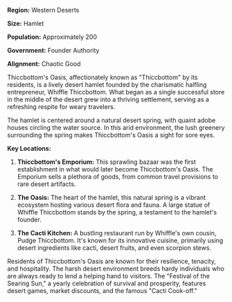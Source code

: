 
**Region:** Western Deserts

**Size:** Hamlet

**Population:** Approximately 200

**Government:** Founder Authority

**Alignment:** Chaotic Good

Thiccbottom's Oasis, affectionately known as "Thiccbottom" by its residents, is a lively desert hamlet founded by the charismatic halfling entrepreneur, Whiffle Thiccbottom. What began as a single successful store in the middle of the desert grew into a thriving settlement, serving as a refreshing respite for weary travelers.

The hamlet is centered around a natural desert spring, with quaint adobe houses circling the water source. In this arid environment, the lush greenery surrounding the spring makes Thiccbottom's Oasis a sight for sore eyes.

**Key Locations:**

1. **Thiccbottom's Emporium:** This sprawling bazaar was the first establishment in what would later become Thiccbottom's Oasis. The Emporium sells a plethora of goods, from common travel provisions to rare desert artifacts.
    
2. **The Oasis:** The heart of the hamlet, this natural spring is a vibrant ecosystem hosting various desert flora and fauna. A large statue of Whiffle Thiccbottom stands by the spring, a testament to the hamlet's founder.
    
3. **The Cacti Kitchen:** A bustling restaurant run by Whiffle's own cousin, Pudge Thiccbottom. It's known for its innovative cuisine, primarily using desert ingredients like cacti, desert fruits, and even scorpion stews.
    

Residents of Thiccbottom's Oasis are known for their resilience, tenacity, and hospitality. The harsh desert environment breeds hardy individuals who are always ready to lend a helping hand to visitors. The "Festival of the Searing Sun," a yearly celebration of survival and prosperity, features desert games, market discounts, and the famous "Cacti Cook-off."


